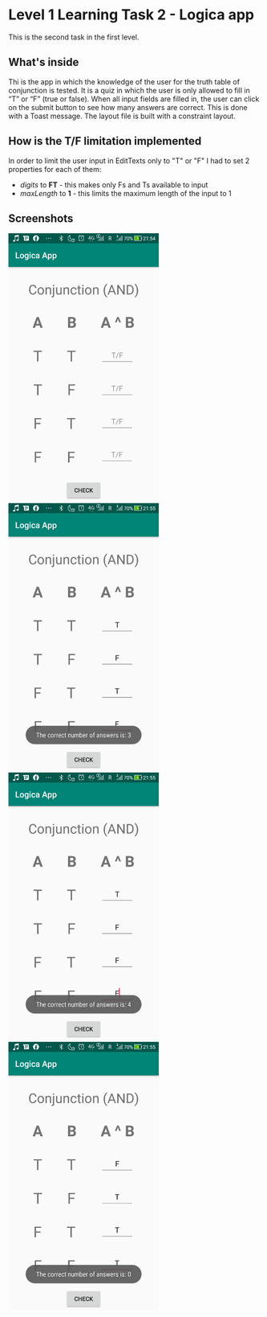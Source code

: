 # Level 1 Learning Task 2 - Logica app
This is the second task in the first level.
## What's inside
Thi is the app in which the knowledge of the user for the truth table of conjunction is tested. It is a quiz in which the user is only allowed to fill in “T” or “F” (true or false). When all input fields are filled in, the user can click on the submit button to see how many answers are correct. This is done with a Toast message. The layout file is built with a constraint layout.
## How is the T/F limitation implemented
In order to limit the user input in EditTexts only to "T" or "F" I had to set 2 properties for each of them:
* <i>digits</i> to <b>FT</b> - this makes only Fs and Ts available to input
* <i>maxLength</i> to <b>1</b> - this limits the maximum length of the input to 1
## Screenshots
<img src="screenshots/screenshot1.jpg" alt="Screenshot" width="300"/>    <img src="screenshots/screenshot2.jpg" alt="Screenshot" width="300"/>
<img src="screenshots/screenshot3.jpg" alt="Screenshot" width="300"/>    <img src="screenshots/screenshot4.jpg" alt="Screenshot" width="300"/>
